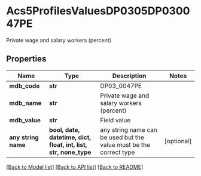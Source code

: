 # Acs5ProfilesValuesDP0305DP030047PE

Private wage and salary workers (percent)

## Properties
Name | Type | Description | Notes
------------ | ------------- | ------------- | -------------
**mdb_code** | **str** | DP03_0047PE | 
**mdb_name** | **str** | Private wage and salary workers (percent) | 
**mdb_value** | **str** | Field value | 
**any string name** | **bool, date, datetime, dict, float, int, list, str, none_type** | any string name can be used but the value must be the correct type | [optional]

[[Back to Model list]](../README.md#documentation-for-models) [[Back to API list]](../README.md#documentation-for-api-endpoints) [[Back to README]](../README.md)


